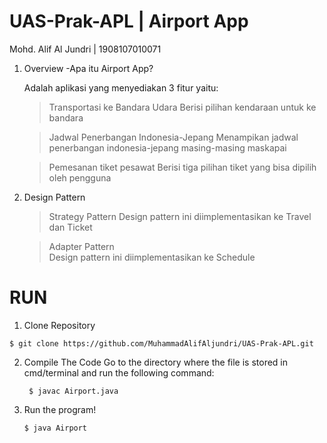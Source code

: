 # UAS-Prak-APL | Airport App
Mohd. Alif Al Jundri | 1908107010071

1. Overview
  -Apa itu Airport App?
  
   Adalah aplikasi yang menyediakan 3 fitur yaitu:
     > Transportasi ke Bandara Udara
        Berisi pilihan kendaraan untuk ke bandara
        
     > Jadwal Penerbangan Indonesia-Jepang
        Menampikan jadwal penerbangan indonesia-jepang masing-masing maskapai
        
     > Pemesanan tiket pesawat
       Berisi tiga pilihan tiket yang bisa dipilih oleh pengguna
       
 2. Design Pattern
    > Strategy Pattern
      Design pattern ini diimplementasikan ke Travel dan Ticket
      
    > Adapter Pattern      
      Design pattern ini diimplementasikan ke Schedule    
       
# RUN
   1. Clone Repository  
  
    $ git clone https://github.com/MuhammadAlifAljundri/UAS-Prak-APL.git
  
  2. Compile The Code
    Go to the directory where the file is stored in cmd/terminal and run the following command:
    
          $ javac Airport.java
         
   3. Run the program!
   
          $ java Airport
  

